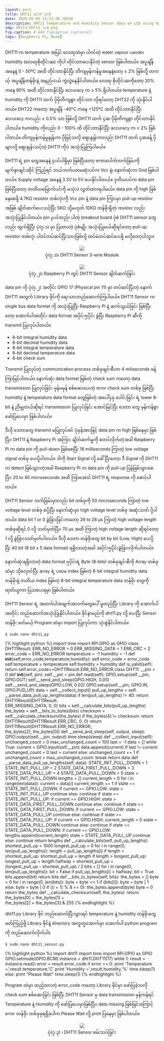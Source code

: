 ```yaml
---
layout: post
title: DHT11 with LCD
date: 2020-05-05 13:32:20 +0630
description: DHT11 Temperature and Humidity Sensor data on LCD using Raspberry Pi
img: dht11/dht11_lcd.png
fig-caption: # Add figcaption (optional)
tags: [Raspberry Pi, Book]
---
```

DHT11 က temperature အပြင် လေထုထဲမှာ ပါဝင်တဲ့ water vapour ပမာဏ၊ humidity (လေထုစိုထိုင်းဆ) ကိုပါ တိုင်းတာပေးနိုင်တဲ့ sensor ဖြစ်ပါတယ်။ အပူချိန်အနေနဲ့ 0 - 50ºC အထိ တိုင်းတာနိုင်ပြီး တိကျမှန်ကန်မှုအနေနဲ့တော့ ± 2% ဖြစ်လို့ တကယ့် အပူချိန်တန်ဖိုးနဲ့ အနည်းငယ် ကွဲလွဲနေနိုင်ပါတယ်။ လေထု စိုထိုင်းဆကိုတော့ 20% ကနေ 90% အထိ တိုင်းတာနိုင်ပြီး accuracy က ± 5% ရှိပါတယ်။ temperature နဲ့ humidity ကို DHT11 ထက် ပိုမိုတိကျစွာ တိုင်းတာ လိုရင်တော့ DHT22 ကို သုံးနိုင်ပါတယ်။ DHT22 ကတော့ အပူချိန် -40°C ကနေ +125°C အထိ တိုင်းတာနိုင်ပြီး accuracy ကလည်း ± 0.5% သာ ဖြစ်လို့ DHT11 ထက် ၄ဆ ပိုမိုတိကျစွာ တိုင်းတာနိုင်ပါတယ်။ humidity ကိုလည်း 0 - 100% ထိ တိုင်းတာနိုင်ပြီး accuracy က ± 2% ဖြစ်ပါတယ်။ တိကျမှန်ကန်မှုနှုန်းက ပိုမြင့်သလို ဈေးနှုန်းကလည်း DHT11 ထက် ၄ဆခန့် ပိုများလို့ ဈေးနှုန်းသင့်တဲ့ DHT11 ကိုပဲ အသုံးပြုကြပါမယ်။

DHT11 ရဲ့ pin တွေအနေနဲ့ ၄ပင်ပါရှိမှာ ဖြစ်ပြီးတော့ ဇကာပေါက်ဘက်ခြမ်းကို မျက်နှာချင်းဆိုင် ကြည့်ရင် ဘယ်ဘက်ပထမဆုံးပင်က Vcc နဲ့၊ နောက်ဆုံးက Gnd ဖြစ်ပါတယ်။ Supply voltage အနေနဲ့ 3.3V to 5V ပေးနိုင်ပါတယ်။ ဒုတိယပင်က data pin ဖြစ်ပြီးတော့ တတိယမြောက်ပင်ကို မသုံးပဲ လွှတ်ထားရပါမယ်။ data pin ကို high ဖြစ်နေစေဖို့ 4.7KΩ resistor တစ်လုံးကို Vcc pin နဲ့ data pin ကြားမှာ pull-up resistor အဖြစ် ချိတ်ဆက်ပေးသင့်ပြီး 5KΩ သို့မဟုတ် 10KΩ တန်ဖိုးရှိတဲ့ resistor လည်း အသုံးပြုနိုင်ပါတယ်။ pin ၃ပင်တည်း ပါတဲ့ breakout board ပုံစံ DHT11 sensor တွေလည်း ထွက်ရှိပြီး ပုံ(၇.၁) မှာ ပြထားတဲ့ ပုံစံမျိုး အသုံးပြုမယ်ဆိုရင်တော့ pull-up resistor တစ်လုံး ပါဝင်တပ်ဆင်ပြီးသားဖြစ်လို့ ထပ်မံတပ်ဆင်ပေးဖို့ မလိုတော့ပါဘူး။

<p align="center">
<img src="/assets/img/dht11/dht11.png">
<br>
<a>ပုံ(၇.၁)၊ DHT11 Sensor 3-wire Module</a>
</p>

<p align="center">
<img src="/assets/img/dht11/rpi_dht11.png">
<br>
<a>ပုံ(၇.၂)၊ Raspberry Pi တွင် DHT11 Sensor ချိတ်ဆက်ခြင်း</a>
</p>

data pin ကို ပုံ(၇.၂) အတိုင်း GPIO 17 (Physical pin 11) မှာ တပ်ဆင်ပြီးတဲ့ နောက် DHT11 အတွက် Library ဖိုင်ကို ရေးသားတည်ဆောက်ကြပါမယ်။ DHT11 Sensor က single bus data format ကို အသုံးပြုပြီး Raspberry Pi နဲ့ ဆက်သွယ်ခြင်း ဖြစ်ပြီးတော့ အောက်ပါအတိုင်း data format အပိုင်း၅ပိုင်း ခွဲပြီး Raspberry Pi ဆီကို transmit ပြုလုပ်ပါတယ်။

* 8-bit integral humidity data
* 8-bit decimal humidity data
* 8-bit integral temperature data
* 8-bit decimal temperature data
* 8-bit check sum

Transmit ပြုလုပ်တဲ့ communication process တစ်ခုချင်းစီဟာ 4 miliseconds ခန့် ကြာမြင့်ပါတယ်။ နောက်ဆုံး data format ဖြစ်တဲ့ check sum ကတော့ data transmission ပြုလုပ်ခြင်း မှန်မမှန် စစ်ဆေးပေးတဲ့ error check sum တစ်ခု ဖြစ်ပြီး humidity နဲ့ temperature data format တွေဖြစ်တဲ့ အပေါ်၄ခု ပေါင်းခြင်း ရဲ့ lower 8-bit နဲ့ ညီမျှတယ်ဆိုရင် transmission ပြုလုပ်ခြင်း အောင်မြင်ပြီး ဒေတာ တွေ မှန်ကန်စွာ ဖော်ပြပေးမှာ ဖြစ်ပါတယ်။

ဒီလို ဒေတာတွေ transmit မပြုလုပ်ခင် ပုံမှန်အားဖြင့် data pin က high ဖြစ်နေမှာ ဖြစ်ပြီး၊ DHT11 နဲ့ Raspberry Pi အကြား ချိတ်ဆက်မှုကို စတင်လိုက်တဲ့အခါ Raspberry Pi က data pin ကို pull-down ဖြစ်စေပြီး 18 milliseconds ကြာတဲ့ low voltage signal တစ်ခု ပေးပို့ပါတယ်။ ဒါကို Start Signal လို့ ခေါ်ပြီးတော့၊ ဒီ Signal ကို DHT11 က detect ဖြစ်သွားတဲ့အခါ Raspberry Pi က data pin ကို pull-up ပြန်ဖြစ်သွားစေပြီး၊ 20 to 40 microseconds အထိ ကြာအောင် DHT11 ရဲ့ response ကို စောင့်ပါတယ်။

DHT11 Sensor ဘက်ခြမ်းမှာလည်း bit တစ်ခုကို 50 microseconds ကြာတဲ့ low voltage level တစ်ခု စပို့ပြီး နောက်ဆုံးမှာ high voltage level တစ်ခု အဆုံးသတ် ပို့ပါတယ်။ data bit 1 or 0 ခွဲခြားခြင်းကတော့ 26 to 28 µs ကြာတဲ့ high voltage length တစ်ခုဆိုရင် 0 လို့ သတ်မှတ်ပြီး၊ 70 µs အထိ ကြာတဲ့ high voltage length ဆိုရင်တော့ 1 လို့ ခွဲခြားသတ်မှတ်ပါတယ်။ ဒီလို ဒေတာ တန်ဖိုးတွေ bit by bit (Low, High) ပေးပို့ပြီး 40 bit (8 bit x 5 data format) ရရှိလာတဲ့အခါ အပိုင်း၅ပိုင်းခွဲခြားလိုက်ပါတယ်။

နောက်ဆုံးရရှိလာတဲ့ data format ၅ပိုင်းရဲ့ Byte (8-bits) တစ်ခုချင်းစီကို Array တစ်ခုထဲမှာ သိုလှောင်ပြီး array ရဲ့ ပထမ  index  ဖြစ်တဲ့ 8-bit integral humidity data တန်ဖိုးနဲ့ တတိယ index ဖြစ်တဲ့ 8-bit integral temperature data တန်ဖိုး တွေကို ထုတ်ယူကာ ပြသပေးရမှာ ဖြစ်ပါတယ်။

DHT11 Sensor ရဲ့ အထက်ပါအချက်အလက်တွေပေါ် မူတည်ပြီး Library ကို အောက်ပါအတိုင်း တည်ဆောက်အသုံးပြုနိုင်ပါတယ်။ ဖိုင်နာမည်ကို dht11.py လို့ ပေးပြီး Sensor တန်ဖိုး ဖတ်မယ့် Program ထဲမှာ import ပြုလုပ်ကာ သုံးစွဲနိုင်ပါတယ်။

`$ sudo nano dht11.py`

{% highlight python %}
import time
import RPi.GPIO as GPIO
class DHT11Result:
  ERR_NO_ERROR = 0
  ERR_MISSING_DATA = 1
  ERR_CRC = 2
  error_code = ERR_NO_ERROR
  temperature = -1
  humidity = -1
  def __init__(self,error_code,temperature,humidity):
    self.error_code = error_code
    self.temperature = temperature
    self.humidity = humidity
  def is_valid(self):
    return self.error_code==DHT11Result.ERR_NO_ERROR
class DHT11:
  __pin = 0
  def __init__(self, pin):
    self.__pin = pin
  def read(self):
    GPIO.setup(self.__pin, GPIO.OUT)
    self.__send_and_sleep(GPIO.HIGH, 0.05)
    self.__send_and_sleep(GPIO.LOW, 0.02)
    GPIO.setup(self.__pin, GPIO.IN, GPIO.PUD_UP)
    data = self.__collect_input()
    pull_up_lengths = self.\
    __parse_data_pull_up_lengths(data)
    if len(pull_up_lengths) != 40:
      return DHT11Result(DHT11Result.\
      ERR_MISSING_DATA, 0, 0)
    bits = self.__calculate_bits(pull_up_lengths)
    the_bytes = self.__bits_to_bytes(bits)
    checksum = self.__calculate_checksum(the_bytes)
    if the_bytes[4] != checksum:
      return DHT11Result(DHT11Result.ERR_CRC, 0, 0)
    return DHT11Result(DHT11Result.ERR_NO_ERROR,\
    the_bytes[2], the_bytes[0])
  def __send_and_sleep(self, output, sleep):
    GPIO.output(self.__pin, output)
    time.sleep(sleep)
  def __collect_input(self):
    unchanged_count = 0
    max_unchanged_count = 100
    last = -1
    data = []
    while True:
      current = GPIO.input(self.__pin)
      data.append(current)
      if last != current:
        unchanged_count = 0
        last = current
      else:
        unchanged_count += 1
        if unchanged_count > max_unchanged_count:
          break
    return data
  def __parse_data_pull_up_lengths(self, data):
    STATE_INIT_PULL_DOWN = 1
    STATE_INIT_PULL_UP = 2
    STATE_DATA_FIRST_PULL_DOWN = 3
    STATE_DATA_PULL_UP = 4
    STATE_DATA_PULL_DOWN = 5
    state = STATE_INIT_PULL_DOWN
    lengths = []
    current_length = 0
    for i in range(len(data)):
      current = data[i]
      current_length += 1
      if state == STATE_INIT_PULL_DOWN:
        if current == GPIO.LOW:
          state = STATE_INIT_PULL_UP
          continue
        else:
          continue
      if state == STATE_INIT_PULL_UP:
        if current == GPIO.HIGH:
          state = STATE_DATA_FIRST_PULL_DOWN
          continue
        else:
          continue
      if state == STATE_DATA_FIRST_PULL_DOWN:
        if current == GPIO.LOW:
          state = STATE_DATA_PULL_UP
          continue
        else:
          continue
      if state == STATE_DATA_PULL_UP:
        if current == GPIO.HIGH:
          current_length = 0
          state = STATE_DATA_PULL_DOWN
          continue
        else:
          continue
      if state == STATE_DATA_PULL_DOWN:
         if current == GPIO.LOW:
          lengths.append(current_length)
          state = STATE_DATA_PULL_UP
          continue
        else:
          continue
    return lengths
  def __calculate_bits(self, pull_up_lengths):
    shortest_pull_up = 1000
    longest_pull_up = 0
    for i in range(0, len(pull_up_lengths)):
      length = pull_up_lengths[i]
      if length < shortest_pull_up:
        shortest_pull_up = length
      if length > longest_pull_up:
        longest_pull_up = length
    halfway = shortest_pull_up + \
    (longest_pull_up - shortest_pull_up) / 2
    bits = []
    for i in range(0, len(pull_up_lengths)):
      bit = False
      if pull_up_lengths[i] > halfway:
        bit = True
      bits.append(bit)
    return bits
  def __bits_to_bytes(self, bits):
    the_bytes = []
    byte = 0
    for i in range(0, len(bits)):
      byte = byte << 1
      if (bits[i]):
        byte = byte | 1
      else:
        byte = byte | 0
      if ((i + 1) % 8 == 0):
        the_bytes.append(byte)
        byte = 0
    return the_bytes
  def __calculate_checksum(self, the_bytes):
    return the_bytes[0] + the_bytes[1] + \
    the_bytes[2] + the_bytes[3] & 255
{% endhighlight %}

dht11.py Library ဖိုင် တည်ဆောက်ပြီးသွားရင် temperature နဲ့ humidity တန်ဖိုးတွေ ဖတ်ကြည့်ဖို့ Library ဖိုင်နဲ့ directory အတူတူအောက်မှာ အောက်ပါ python program ကို တည်ဆောက်လိုက်ပါ။

`$ sudo nano dht11_sensor.py`

{% highlight python %}
import dht11
import time
import RPi.GPIO as GPIO
GPIO.setmode(GPIO.BCM)
instance = dht11.DHT11(17)
while 1:
  result = instance.read()
  error = result.error_code
  if error == 0:
    print 'Temperature =',result.temperature,'C'
    print 'Humidity =',result.humidity,'%'
    time.sleep(1)
  else:
    print "Please Wait"
    time.sleep(1)
{% endhighlight %}

Program ထဲမှာ ထည့်ထားတဲ့ error_code ကတော့ Library ဖိုင်မှာ ဖော်ပြခဲ့သလို check sum စစ်ဆေးခြင်း ဖြစ်ပြီး DHT11 Sensor မှ data transmission မှန်ကန်ရင် Temperature နဲ့ Humidity ကို ဖော်ပြပေးမှာဖြစ်ပြီး၊ data missing ဖြစ်ခြင်းကြောင့် error တန်ဖိုး တစ်ခုခုရရှိခဲ့ပါက Please Wait လို့ print ပြနေမှာ ဖြစ်ပါတယ်။

<p align="center">
<img src="/assets/img/dht11/dht11_test.png">
<br>
<a>ပုံ(၇.၃) ၊ DHT11 Sensor စမ်းသပ်ခြင်း</a>
</p>

